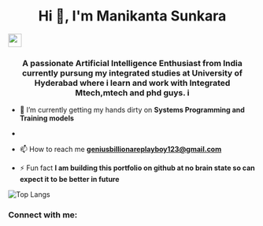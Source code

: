 
<h1 align="center">Hi 👋, I'm Manikanta Sunkara</h1> <img src="https://user-images.githubusercontent.com/5679180/79618120-0daffb80-80be-11ea-819e-d2b0fa904d07.gif" width="27px">

<h3 align="center">A passionate Artificial Intelligence Enthusiast from India currently pursung my integrated studies at University of Hyderabad where i learn and work with Integrated Mtech,mtech and phd guys. i </h3>

- 🌱 I’m currently getting my hands dirty on **Systems Programming and Training models**
  
- 

- 📫 How to reach me  **geniusbillionareplayboy123@gmail.com**

- ⚡ Fun fact **I am building this portfolio on github  at no brain state so can expect it to be better in future**





 ![Top Langs](https://github-readme-stats.vercel.app/api/top-langs/?username=sun-man-ram&hide=javascript,css,scss,html&theme=tokyonight)


  

<h3 align="left">Connect with me:</h3>
<p align="left">
</p>
